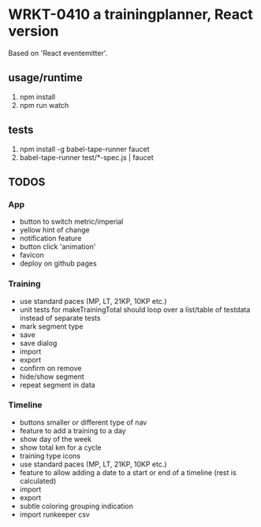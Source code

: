 
# WRKT-0410 a trainingplanner, React version

Based on 'React eventemitter'.

## usage/runtime
 1. npm install
 2. npm run watch

## tests
 1. npm install -g babel-tape-runner faucet
 2. babel-tape-runner test/*-spec.js | faucet

## TODOS

### App
- button to switch metric/imperial
- yellow hint of change
- notification feature
- button click 'animation'
- favicon
- deploy on github pages

### Training
- use standard paces (MP, LT, 21KP, 10KP etc.)
- unit tests for makeTrainingTotal should loop over a list/table of testdata instead of separate tests
- mark segment type
- save
- save dialog
- import
- export
- confirm on remove
- hide/show segment
- repeat segment in data

### Timeline
- buttons smaller or different type of nav
- feature to add a training to a day
- show day of the week
- show total km for a cycle
- training type icons
- use standard paces (MP, LT, 21KP, 10KP etc.)
- feature to allow adding a date to a start or end of a timeline (rest is calculated)
- import
- export
- subtle coloring grouping indication
- import runkeeper csv
